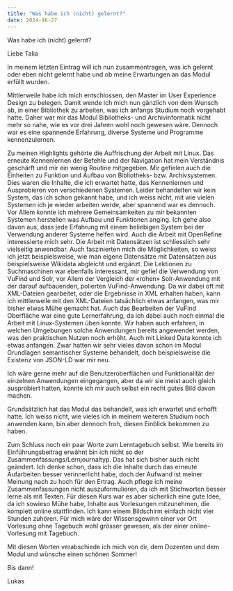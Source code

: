 ```yaml
---
title: "Was habe ich (nicht) gelernt?"
date: 2024-96-27
---
```



Was habe ich (nicht) gelernt?

Liebe Talia

In meinem letzten Eintrag will ich nun zusammentragen, was ich gelernt oder eben nicht gelernt habe und ob meine Erwartungen an das Modul erfüllt wurden.

Mittlerweile habe ich mich entschlossen, den Master im User Experience Design zu belegen. Damit wende ich mich nun gänzlich von dem Wunsch ab, in einer Bibliothek zu arbeiten, was ich anfangs Studium noch vorgehabt hatte. Daher war mir das Modul Bibliotheks- und Archivinformatik nicht mehr so nahe, wie es vor drei Jahren wohl noch gewesen wäre. Dennoch war es eine spannende Erfahrung, diverse Systeme und Programme kennenzulernen. 

Zu meinen Highlights gehörte die Auffrischung der Arbeit mit Linux. Das erneute Kennenlernen der Befehle und der Navigation hat mein Verständnis geschärft und mir ein wenig Routine mitgegeben. 
Mir gefielen auch die Einheiten zu Funktion und Aufbau von Bibliotheks- bzw. Archivsystemen. Dies waren die Inhalte, die ich erwartet hatte, das Kennenlernen und Ausprobieren von verschiedenen Systemen. Leider behandelten wir kein System, das ich schon gekannt habe, und ich weiss nicht, mit wie vielen Systemen ich je wieder arbeiten werde, aber spannend war es dennoch. Vor Allem konnte ich mehrere Gemeinsamkeiten zu mir bekannten Systemen herstellen was Aufbau und Funktionen anging. Ich gehe also davon aus, dass jede Erfahrung mit einem beliebigen System bei der Verwendung anderer Systeme helfen wird. 
Auch die Arbeit mit OpenRefine interessierte mich sehr. Die Arbeit mit Datensätzen ist schliesslich sehr vielseitig anwendbar. Auch faszinierten mich die Möglichkeiten, so weiss ich jetzt beispielsweise, wie man eigene Datensätze mit Datensätzen aus beispielsweise Wikidata abgleicht und ergänzt. 
Die Lektionen zu Suchmaschinen war ebenfalls interessant, mir gefiel die Verwendung von VuFind und Solr, vor Allem der Vergleich der «rohen» Solr-Anwendung mit der darauf aufbauenden, polierten VuFind-Anwendung. Da wir dabei oft mit XML-Dateien gearbeitet, oder die Ergebnisse in XML erhalten haben, kann ich mittlerweile mit den XML-Dateien tatsächlich etwas anfangen, was mir bisher etwas Mühe gemacht hat. Auch das Bearbeiten der VuFind Oberfläche war eine gute Lernerfahrung, da ich dabei auch noch einmal die Arbeit mit Linux-Systemen üben konnte. Wir haben auch erfahren, in welchen Umgebungen solche Anwendungen bereits angewendet werden, was den praktischen Nutzen noch erhöht.
Auch mit Linked Data konnte ich etwas anfangen. Zwar hatten wir sehr vieles davon schon im Modul Grundlagen semantischer Systeme behandelt, doch beispielsweise die Existenz von JSON-LD war mir neu. 

Ich wäre gerne mehr auf die Benutzeroberflächen und Funktionalität der einzelnen Anwendungen eingegangen, aber da wir sie meist auch gleich ausprobiert hatten, konnte ich mir auch selbst ein recht gutes Bild davon machen.

Grundsätzlich hat das Modul das behandelt, was ich erwartet und erhofft hatte. Ich weiss nicht, wie vieles ich in meinem weiteren Studium noch anwenden kann, bin aber dennoch froh, diesen Einblick bekommen zu haben.

Zum Schluss noch ein paar Worte zum Lerntagebuch selbst. Wie bereits im Einführungsbeitrag erwähnt bin ich nicht so der Zusammenfassungs/Lernjournaltyp. Das hat sich bisher auch nicht geändert. Ich denke schon, dass ich die Inhalte durch das erneute Aufarbeiten besser verinnerlicht habe, doch der Aufwand ist meiner Meinung nach zu hoch für den Ertrag. Auch pflege ich meine Zusammenfassungen nicht auszuformulieren, da ich mit Stichworten besser lerne als mit Texten. Für diesen Kurs war es aber sicherlich eine gute Idee, da ich sowieso Mühe habe, Inhalte aus Vorlesungen mitzunehmen, die komplett online stattfinden. Ich kann einem Bildschirm einfach nicht vier Stunden zuhören. Für mich wäre der Wissensgewinn einer vor Ort Vorlesung ohne Tagebuch wohl grösser gewesen, als der einer online-Vorlesung mit Tagebuch. 

Mit diesen Worten verabschiede ich mich von dir, dem Dozenten und dem Modul und wünsche einen schönen Sommer!

Bis dann!

Lukas

